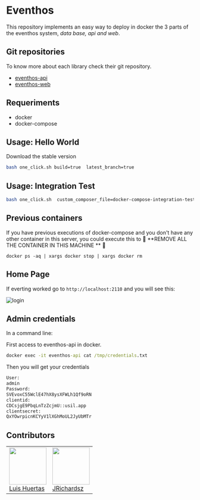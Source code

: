 # Eventhos

This repository implements an easy way to deploy in docker the 3 parts of the eventhos system, _data base, api and web_.

## Git repositories

To know more about each library check their git repository.

- [eventhos-api](https://github.com/usil/eventhos-api)
- [eventhos-web](https://github.com/usil/eventhos-web)

## Requeriments

- docker
- docker-compose

## Usage: Hello World

Download the stable version

```sh
bash one_click.sh build=true  latest_branch=true
```

## Usage: Integration Test

```sh
bash one_click.sh  custom_composer_file=docker-compose-integration-tests.yml  build=true latest_branch=true
```

## Previous containers

If you have previous executions of docker-compose and you don't have any other container in this server, you could execute this to :pushpin: **REMOVE ALL THE CONTAINER IN THIS MACHINE ** :pushpin:

```
docker ps -aq | xargs docker stop | xargs docker rm
```

## Home Page

If everting worked go to `http://localhost:2110` and you will see this:

![login](https://i.ibb.co/51kZBTy/eventhos-login.jpg)

## Admin credentials

In a command line:

First access to eventhos-api in docker.

```cmd
docker exec -it eventhos-api cat /tmp/credentials.txt
```

Then you will get your credentials

```txt
User:
admin
Password:
SVEvoxC55WclE47hX8ysXFWLh1Qf9oRN
clientid:
CDCsjgE9PbqLnTzZcjmU::usil.app
clientsecret:
QxYOwrpicnKCYyV1lXGhMoUL2JyUbMTr
```

## Contributors

<table>
  <tbody>
    <td>
      <img src="https://i.ibb.co/88Tp6n5/Recurso-7.png" width="100px;"/>
      <br />
      <label><a href="https://github.com/TacEtarip">Luis Huertas</a></label>
      <br />
    </td>
    <td>
      <img src="https://avatars0.githubusercontent.com/u/3322836?s=460&v=4" width="100px;"/>
      <br />
      <label><a href="http://jrichardsz.github.io/">JRichardsz</a></label>
      <br />
    </td>
  </tbody>
</table>